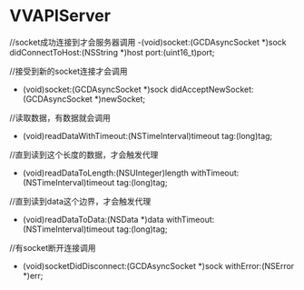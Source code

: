 #  VVAPIServer

//socket成功连接到才会服务器调用
 -(void)socket:(GCDAsyncSocket *)sock didConnectToHost:(NSString *)host port:(uint16_t)port;

//接受到新的socket连接才会调用
 - (void)socket:(GCDAsyncSocket *)sock didAcceptNewSocket:(GCDAsyncSocket *)newSocket;

//读取数据，有数据就会调用
 - (void)readDataWithTimeout:(NSTimeInterval)timeout tag:(long)tag;

//直到读到这个长度的数据，才会触发代理
 - (void)readDataToLength:(NSUInteger)length withTimeout:(NSTimeInterval)timeout tag:(long)tag; 

//直到读到data这个边界，才会触发代理 
 - (void)readDataToData:(NSData *)data withTimeout:(NSTimeInterval)timeout tag:(long)tag;

//有socket断开连接调用
 - (void)socketDidDisconnect:(GCDAsyncSocket *)sock withError:(NSError *)err;
